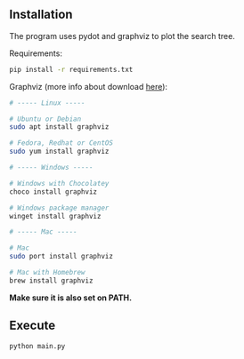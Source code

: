 ## Installation

The program uses pydot and graphviz to plot the search tree.

Requirements:
```bash
pip install -r requirements.txt
```

Graphviz (more info about download <a href="https://graphviz.org/download/">here</a>):
```bash
# ----- Linux -----

# Ubuntu or Debian
sudo apt install graphviz

# Fedora, Redhat or CentOS
sudo yum install graphviz

# ----- Windows -----

# Windows with Chocolatey
choco install graphviz

# Windows package manager
winget install graphviz

# ----- Mac -----

# Mac
sudo port install graphviz

# Mac with Homebrew
brew install graphviz
```

**Make sure it is also set on PATH.**


## Execute

```bash
python main.py
```
